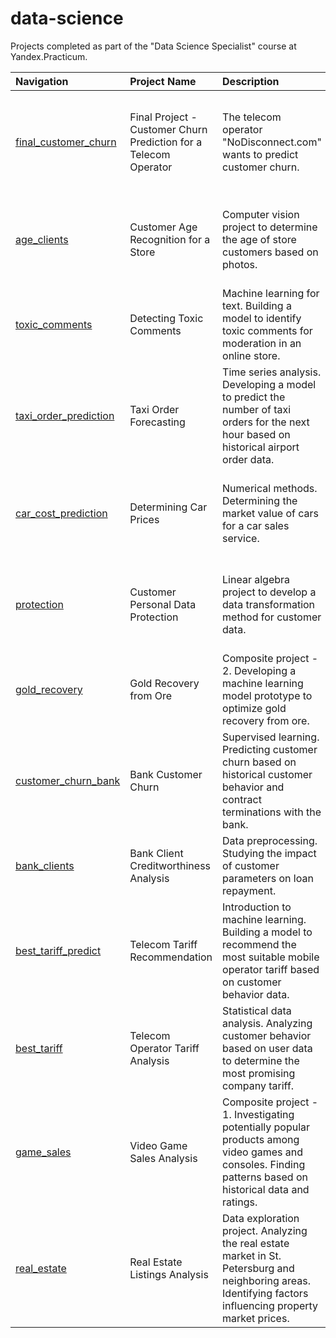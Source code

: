 # data-science

Projects completed as part of the "Data Science Specialist" course at Yandex.Practicum.

| Navigation | Project Name | Description | Main Tools |
|:---|:---------------|:-------|:----------------------|
|[final_customer_churn](https://github.com/I9800995516/data-science/tree/aed8b20241163bc02cd10a5d521c8d39ade777b0/Customer%20Churn%20Analysis)|Final Project - Customer Churn Prediction for a Telecom Operator|The telecom operator "NoDisconnect.com" wants to predict customer churn.|pandas, numpy, scipy, sklearn, catboost, lightgbm, matplotlib, seaborn|
|[age_clients](https://github.com/I9800995516/data-science/tree/aed8b20241163bc02cd10a5d521c8d39ade777b0/Customer%20Age%20Detection)|Customer Age Recognition for a Store|Computer vision project to determine the age of store customers based on photos.|keras, sklearn, pillow, pandas, numpy, matplotlib, seaborn|
|[toxic_comments](https://github.com/I9800995516/data-science/tree/aed8b20241163bc02cd10a5d521c8d39ade777b0/Sentiment%20Classification%20Project)|Detecting Toxic Comments|Machine learning for text. Building a model to identify toxic comments for moderation in an online store.|nltk, spacy, sklearn, wordcloud, lightgbm, matplotlib, seaborn|
|[taxi_order_prediction](https://github.com/I9800995516/data-science/tree/aed8b20241163bc02cd10a5d521c8d39ade777b0/Taxi%20Order%20Forecasting)|Taxi Order Forecasting|Time series analysis. Developing a model to predict the number of taxi orders for the next hour based on historical airport order data.|statsmodels, sklearn, lightgbm, matplotlib, seaborn, pandas, numpy|
|[car_cost_prediction](https://github.com/I9800995516/data-science/tree/aed8b20241163bc02cd10a5d521c8d39ade777b0/Determining%20Car%20Prices)|Determining Car Prices|Numerical methods. Determining the market value of cars for a car sales service.|sklearn, lightgbm, catboost, matplotlib, seaborn, pandas, numpy|
|[protection](https://github.com/I9800995516/data-science/tree/aed8b20241163bc02cd10a5d521c8d39ade777b0/Customer%20Personal%20Data%20Protection)|Customer Personal Data Protection|Linear algebra project to develop a data transformation method for customer data.|sklearn, lightgbm, catboost, matplotlib, seaborn, pandas, numpy|
|[gold_recovery](https://github.com/I9800995516/data-science/tree/aed8b20241163bc02cd10a5d521c8d39ade777b0/Gold_recobery_from_ore)|Gold Recovery from Ore|Composite project - 2. Developing a machine learning model prototype to optimize gold recovery from ore.|sklearn, scipy, matplotlib, seaborn, pandas, numpy|
|[customer_churn_bank](https://github.com/I9800995516/data-science/tree/aed8b20241163bc02cd10a5d521c8d39ade777b0/Customer%20Churn%20Prediction)|Bank Customer Churn|Supervised learning. Predicting customer churn based on historical customer behavior and contract terminations with the bank.|sklearn, matplotlib, seaborn, pandas, numpy|
|[bank_clients](https://github.com/I9800995516/data-science/tree/aed8b20241163bc02cd10a5d521c8d39ade777b0/Customer%20Churn%20Analysis)|Bank Client Creditworthiness Analysis|Data preprocessing. Studying the impact of customer parameters on loan repayment.|pymystem3, pandas, numpy|
|[best_tariff_predict](https://github.com/I9800995516/data-science/tree/aed8b20241163bc02cd10a5d521c8d39ade777b0/Promising%20Telecom%20Tariff)|Telecom Tariff Recommendation|Introduction to machine learning. Building a model to recommend the most suitable mobile operator tariff based on customer behavior data.|sklearn, matplotlib, seaborn, pandas, numpy|
|[best_tariff](https://github.com/I9800995516/data-science/tree/aed8b20241163bc02cd10a5d521c8d39ade777b0/Tariff%20Recommendation)|Telecom Operator Tariff Analysis|Statistical data analysis. Analyzing customer behavior based on user data to determine the most promising company tariff.|pandas, numpy, matplotlib, seaborn|
|[game_sales](https://github.com/I9800995516/data-science/tree/aed8b20241163bc02cd10a5d521c8d39ade777b0/Factors%20Influencing%20Game%20Success)|Video Game Sales Analysis|Composite project - 1. Investigating potentially popular products among video games and consoles. Finding patterns based on historical data and ratings.|pandas, numpy, matplotlib, seaborn|
|[real_estate](https://github.com/I9800995516/data-science/tree/aed8b20241163bc02cd10a5d521c8d39ade777b0/Real%20Estate%20Listings%20Analysis)|Real Estate Listings Analysis|Data exploration project. Analyzing the real estate market in St. Petersburg and neighboring areas. Identifying factors influencing property market prices.|pandas, numpy, matplotlib, seaborn|

